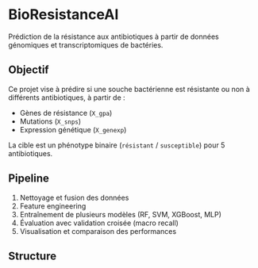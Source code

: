 # BioResistanceAI

Prédiction de la résistance aux antibiotiques à partir de données génomiques et transcriptomiques de bactéries.

## Objectif

Ce projet vise à prédire si une souche bactérienne est résistante ou non à différents antibiotiques, à partir de :

- Gènes de résistance (`X_gpa`)
- Mutations (`X_snps`)
- Expression génétique (`X_genexp`)

La cible est un phénotype binaire (`résistant` / `susceptible`) pour 5 antibiotiques.

## Pipeline

1. Nettoyage et fusion des données
2. Feature engineering
3. Entraînement de plusieurs modèles (RF, SVM, XGBoost, MLP)
4. Évaluation avec validation croisée (macro recall)
5. Visualisation et comparaison des performances

## Structure

